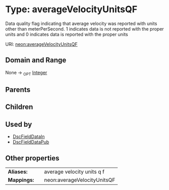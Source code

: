 
# Type: averageVelocityUnitsQF


Data quality flag indicating that average velocity was reported with units other than meterPerSecond. 1 indicates data is not reported with the proper units and 0 indicates data is reported with the proper units

URI: [neon:averageVelocityUnitsQF](https://data.neonscience.org/averageVelocityUnitsQF)


## Domain and Range

None ->  <sub>OPT</sub> [Integer](types/Integer.md)

## Parents


## Children


## Used by

 * [DscFieldDataIn](DscFieldDataIn.md)
 * [DscFieldDataPub](DscFieldDataPub.md)

## Other properties

|  |  |  |
| --- | --- | --- |
| **Aliases:** | | average velocity units q f |
| **Mappings:** | | neon:averageVelocityUnitsQF |

